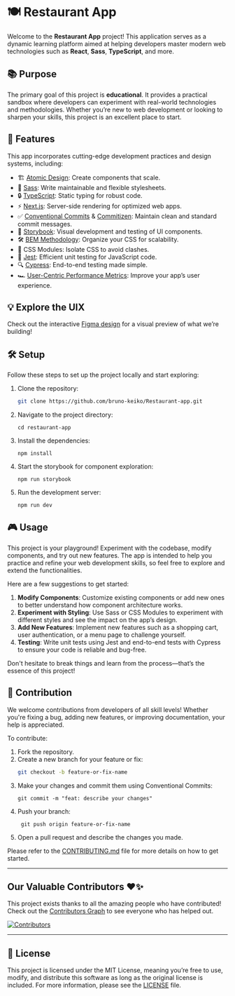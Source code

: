 # 🍽️ Restaurant App

Welcome to the **Restaurant App** project! This application serves as a dynamic learning platform aimed at helping developers master modern web technologies such as **React**, **Sass**, **TypeScript**, and more.

## 📚 Purpose

The primary goal of this project is **educational**. It provides a practical sandbox where developers can experiment with real-world technologies and methodologies. Whether you’re new to web development or looking to sharpen your skills, this project is an excellent place to start.

## 🚀 Features

This app incorporates cutting-edge development practices and design systems, including:

- 🏗️ [Atomic Design](https://atomicdesign.bradfrost.com/chapter-2/): Create components that scale.
- 🎨 [Sass](https://sass-lang.com/): Write maintainable and flexible stylesheets.
- 🔒 [TypeScript](https://www.typescriptlang.org/): Static typing for robust code.
- ⚡ [Next.js](https://nextjs.org/docs/getting-started/project-structure): Server-side rendering for optimized web apps.
- ✅ [Conventional Commits](https://www.conventionalcommits.org/en/v1.0.0/) & [Commitizen](https://www.npmjs.com/package/commitizen): Maintain clean and standard commit messages.
- 📖 [Storybook](https://storybook.js.org/): Visual development and testing of UI components.
- 🛠️ [BEM Methodology](https://en.bem.info/methodology/css/#html-for-css): Organize your CSS for scalability.
- 🎯 CSS Modules: Isolate CSS to avoid clashes.
- 🧪 [Jest](https://jestjs.io/): Efficient unit testing for JavaScript code.
- 🔍 [Cypress](https://www.cypress.io/): End-to-end testing made simple.
- 🏎️ [User-Centric Performance Metrics](https://web.dev/articles/user-centric-performance-metrics): Improve your app’s user experience.

## 💡 Explore the UIX

Check out the interactive [Figma design](<https://www.figma.com/design/xiAbsYNAyBYPH5pfPUkIEX/Restaurant-website-template-(Community)?node-id=0-1&t=SsJ8S57pB4BlgRxA-0>) for a visual preview of what we’re building!

## 🛠️ Setup

Follow these steps to set up the project locally and start exploring:

1. Clone the repository:
   ```sh
   git clone https://github.com/bruno-keiko/Restaurant-app.git

   ```
2. Navigate to the project directory:

   ```
   cd restaurant-app

   ```

3. Install the dependencies:
   ```
   npm install
   ```
4. Start the storybook for component exploration:
   ```
   npm run storybook

   ```
5. Run the development server:
   ```
   npm run dev
   ```

## 🎮 Usage

This project is your playground! Experiment with the codebase, modify components, and try out new features. The app is intended to help you practice and refine your web development skills, so feel free to explore and extend the functionalities.

Here are a few suggestions to get started:

1. **Modify Components**: Customize existing components or add new ones to better understand how component architecture works.
2. **Experiment with Styling**: Use Sass or CSS Modules to experiment with different styles and see the impact on the app’s design.
3. **Add New Features**: Implement new features such as a shopping cart, user authentication, or a menu page to challenge yourself.
4. **Testing**: Write unit tests using Jest and end-to-end tests with Cypress to ensure your code is reliable and bug-free.

Don't hesitate to break things and learn from the process—that’s the essence of this project!

## 🤝 Contribution

We welcome contributions from developers of all skill levels! Whether you're fixing a bug, adding new features, or improving documentation, your help is appreciated.

To contribute:

1. Fork the repository.
2. Create a new branch for your feature or fix:
   ```sh
   git checkout -b feature-or-fix-name
   ```
3. Make your changes and commit them using Conventional Commits:
   ```
   git commit -m "feat: describe your changes"
   ```
4. Push your branch:
   ```
    git push origin feature-or-fix-name
   ```
5. Open a pull request and describe the changes you made.

Please refer to the [CONTRIBUTING.md](CONTRIBUTING.md) file for more details on how to get started.

---

## Our Valuable Contributors ❤️✨

This project exists thanks to all the amazing people who have contributed! Check out the [Contributors Graph](https://github.com/bruno-keiko/Restaurant-app/graphs/contributors) to see everyone who has helped out.

[![Contributors](https://contrib.rocks/image?repo=bruno-keiko/Restaurant-app)](https://github.com/bruno-keiko/Restaurant-app/graphs/contributors)

---

## 📜 License

This project is licensed under the MIT License, meaning you’re free to use, modify, and distribute this software as long as the original license is included. For more information, please see the [LICENSE](LICENSE) file.
